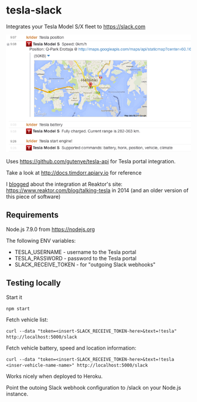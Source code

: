 # tesla-slack

Integrates your Tesla Model S/X fleet to https://slack.com

!["Slack integration screenshot"](screenshot.png)

Uses https://github.com/gutenye/tesla-api for Tesla portal integration.

Take a look at http://docs.timdorr.apiary.io for reference

I [blogged](blogpost.md) about the integration at Reaktor's site: https://www.reaktor.com/blog/talking-tesla in 2014 (and an older version of this piece of software)

## Requirements

Node.js 7.9.0 from https://nodejs.org

The following ENV variables:
* TESLA_USERNAME - username to the Tesla portal
* TESLA_PASSWORD - password to the Tesla portal
* SLACK_RECEIVE_TOKEN - for "outgoing Slack webhooks"

## Testing locally

Start it

    npm start

Fetch vehicle list:

    curl --data "token=<insert-SLACK_RECEIVE_TOKEN-here>&text=!tesla" http://localhost:5000/slack

Fetch vehicle battery, speed and location information:

    curl --data "token=<insert-SLACK_RECEIVE_TOKEN-here>&text=!tesla <inser-vehicle-name-name>" http://localhost:5000/slack

Works nicely when deployed to Heroku.

Point the outoing Slack webhook configuration to /slack on your Node.js instance.
